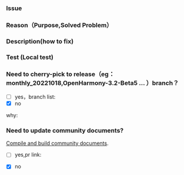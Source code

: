### Issue


### Reason（Purpose,Solved Problem）


### Description(how to fix)


### Test (Local test)


### Need to cherry-pick to release（eg： monthly_20221018,OpenHarmony-3.2-Beta5  ... ）branch？

- [ ] yes，branch list:
- [x] no

why:

### Need to update community documents?

[Compile and build community documents](https://gitee.com/openharmony/docs/blob/master/en/device-dev/subsystems/subsys-build-all.md).

- [ ] yes,pr link:
- [x] no

